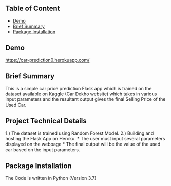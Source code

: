 ## Table of Content
  * [Demo](#Demo)
  * [Brief Summary](#Brief-Summary)
  * [Package Installation](#Package-Installation)


## Demo

https://car-prediction0.herokuapp.com/

## Brief Summary

This is a simple car price prediction Flask app which is trained on the dataset available on Kaggle (Car Dekho website) which takes in various input parameters and the resultant output gives the final Selling Price of the Used Car. 

## Project Technical Details

1.) The dataset is trained using Random Forest Model.
2.) Building and hosting the Flask App on Heroku.
    * The user must input several parameters displayed on the webpage
		* The final output will be the value of the used car based on the input parameters.
		
## Package Installation

The Code is written in Python (Version 3.7)






